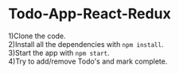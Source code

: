 # Todo-App-React-Redux

1)Clone the code.<br />
2)Install all the dependencies with `npm install`.<br /> 
3)Start the app with `npm start`.<br /> 
4)Try to add/remove Todo's and mark complete.<br /> 
